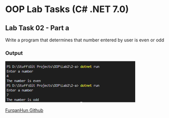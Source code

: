 # OOP Lab Tasks (C# .NET 7.0)

## Lab Task 02 - Part a

Write a program that determines that number entered by user is even or odd

### Output

![L2-a](Assets\L2-a.png)

[FurqanHun Github](https://github.com/FurqanHun)